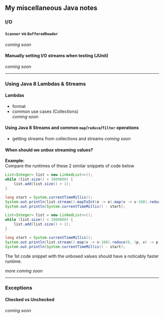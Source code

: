 ## My miscellaneous Java notes
 
 
### I/O
 
#### `Scanner` vs `BufferedReader`
*coming soon*

#### Manually setting I/O streams when testing (JUnit)
*coming soon*

---

### Using Java 8 Lambdas & Streams

#### Lambdas
- format
- common use cases (Collections)  
*coming soon*


#### Using Java 8 Streams and common `map`/`reduce`/`filter` operations
- getting streams from collections and streams
*coming soon*
 
#### When should we *unbox* streaming values? 

**Example:**  
Compare the runtimes of these 2 similar snippets of code below
```Java
List<Integer> list = new LinkedList<>();
while (list.size() < 1000000) {
    list.add(list.size() + 1);
}

long start = System.currentTimeMillis();
System.out.println(list.stream().mapToInt(e -> e).map(v -> v-100).reduce(0, (p, v) -> p + v));
System.out.println(System.currentTimeMillis() - start);
```
```Java
List<Integer> list = new LinkedList<>();
while (list.size() < 1000000) {
    list.add(list.size() + 1);
}

long start = System.currentTimeMillis();
System.out.println(list.stream().map(v -> v-100).reduce(0, (p, v) -> p + v));
System.out.println(System.currentTimeMillis() - start);
```

The 1st code snippet with the unboxed values should have a noticably faster runtime.

*more coming soon*

--- 

### Exceptions

#### Checked vs Unchecked
*coming soon*

 